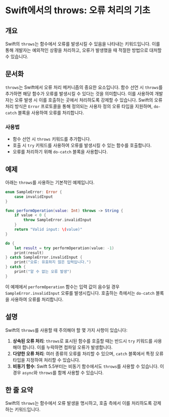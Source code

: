 <!--
Meta Description: # Swift에서의 throws: 오류 처리의 기초 ## 개요 Swift의 `throws`는 함수에서 오류를 발생시킬 수 있음을 나타내는 키워드입니다. 이를 통해 개발자는 예외적인 상황을 처리하고, 오류가 발생했을 때 적절한 방법으로 대처할 수 있습니다. ## 문서화 ...
Meta Keywords: throws, 오류를, 있습니다, catch, swift의
-->

# Swift에서의 throws: 오류 처리의 기초

## 개요
Swift의 `throws`는 함수에서 오류를 발생시킬 수 있음을 나타내는 키워드입니다. 이를 통해 개발자는 예외적인 상황을 처리하고, 오류가 발생했을 때 적절한 방법으로 대처할 수 있습니다.

## 문서화
`throws`는 Swift에서 오류 처리 메커니즘의 중요한 요소입니다. 함수 선언 시 `throws`를 추가하면 해당 함수가 오류를 발생시킬 수 있다는 것을 의미합니다. 이를 사용하여 개발자는 오류 발생 시 이를 호출하는 곳에서 처리하도록 강제할 수 있습니다. Swift의 오류 처리 방식은 `Error` 프로토콜을 통해 정의되는 사용자 정의 오류 타입을 지원하며, `do-catch` 블록을 사용하여 오류를 처리합니다.

### 사용법
- 함수 선언 시 `throws` 키워드를 추가합니다.
- 호출 시 `try` 키워드를 사용하여 오류를 발생시킬 수 있는 함수를 호출합니다.
- 오류를 처리하기 위해 `do-catch` 블록을 사용합니다.

## 예제
아래는 `throws`를 사용하는 기본적인 예제입니다.

```swift
enum SampleError: Error {
    case invalidInput
}

func performOperation(value: Int) throws -> String {
    if value < 0 {
        throw SampleError.invalidInput
    }
    return "Valid input: \(value)"
}

do {
    let result = try performOperation(value: -1)
    print(result)
} catch SampleError.invalidInput {
    print("오류: 유효하지 않은 입력입니다.")
} catch {
    print("알 수 없는 오류 발생")
}
```

이 예제에서 `performOperation` 함수는 입력 값이 음수일 경우 `SampleError.invalidInput` 오류를 발생시킵니다. 호출하는 측에서는 `do-catch` 블록을 사용하여 오류를 처리합니다.

## 설명
Swift의 `throws`를 사용할 때 주의해야 할 몇 가지 사항이 있습니다:

1. **상속된 오류 처리**: `throws`로 표시된 함수를 호출할 때는 반드시 `try` 키워드를 사용해야 합니다. 이를 누락하면 컴파일 오류가 발생합니다.
2. **다양한 오류 처리**: 여러 종류의 오류를 처리할 수 있으며, `catch` 블록에서 특정 오류 타입을 지정하여 처리할 수 있습니다.
3. **비동기 함수**: Swift 5.5부터는 비동기 함수에서도 `throws`를 사용할 수 있습니다. 이 경우 `async`와 `throws`를 함께 사용할 수 있습니다.

## 한 줄 요약
Swift의 `throws`는 함수에서 오류 발생을 명시하고, 호출 측에서 이를 처리하도록 강제하는 키워드입니다.